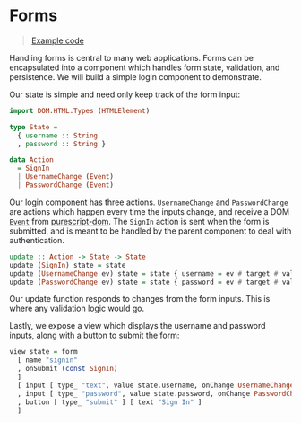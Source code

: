 # Forms

> [Example code](https://github.com/alexmingoia/purescript-pux/tree/master/examples/forms/)

Handling forms is central to many web applications. Forms can be encapsulated
into a component which handles form state, validation, and persistence. We will
build a simple login component to demonstrate.

Our state is simple and need only keep track of the form input:

```purescript
import DOM.HTML.Types (HTMLElement)

type State =
  { username :: String
  , password :: String }

data Action
  = SignIn
  | UsernameChange (Event)
  | PasswordChange (Event)
```

Our login component has three actions. `UsernameChange` and `PasswordChange`
are actions which happen every time the inputs change, and receive a DOM
[`Event`](https://pursuit.purescript.org/packages/purescript-dom/3.3.0/docs/DOM.Event.Types#t:Event)
from [purescript-dom](https://pursuit.purescript.org/packages/purescript-dom/3.3.0).
The `SignIn` action is sent when the form is submitted, and is meant to be
handled by the parent component to deal with authentication.

```purescript
update :: Action -> State -> State
update (SignIn) state = state
update (UsernameChange ev) state = state { username = ev # target # value }
update (PasswordChange ev) state = state { password = ev # target # value }
```

Our update function responds to changes from the form inputs. This is where any
validation logic would go.

Lastly, we expose a view which displays the username and password inputs, along
with a button to submit the form:

```purescript
view state = form
  [ name "signin"
  , onSubmit (const SignIn)
  ]
  [ input [ type_ "text", value state.username, onChange UsernameChange ] []
  , input [ type_ "password", value state.password, onChange PasswordChange ] []
  , button [ type_ "submit" ] [ text "Sign In" ]
  ]
```
